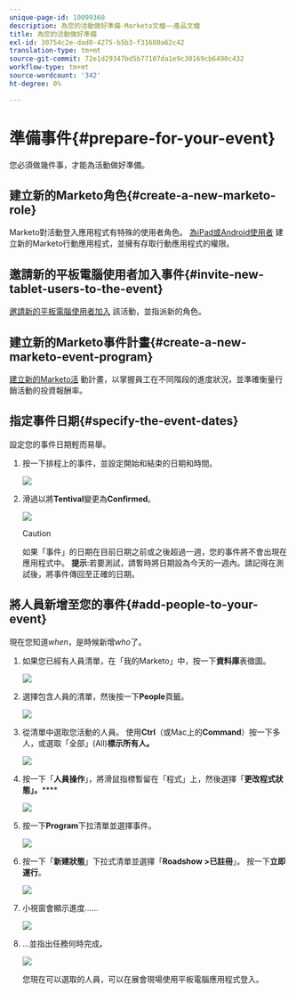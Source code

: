 ```yaml
---
unique-page-id: 10099360
description: 為您的活動做好準備-Marketo文檔——產品文檔
title: 為您的活動做好準備
exl-id: 30754c2e-dad0-4275-b5b3-f31680a62c42
translation-type: tm+mt
source-git-commit: 72e1d29347bd5b77107da1e9c30169cb6490c432
workflow-type: tm+mt
source-wordcount: '342'
ht-degree: 0%

---
```


# 準備事件{#prepare-for-your-event}

您必須做幾件事，才能為活動做好準備。

## 建立新的Marketo角色{#create-a-new-marketo-role}

Marketo對活動登入應用程式有特殊的使用者角色。 [為iPad或Android使用者](/help/marketo/product-docs/core-marketo-concepts/mobile-apps/event-check-in/grant-users-access-to-the-check-in-app.md) 建立新的Marketo行動應用程式，並擁有存取行動應用程式的權限。

## 邀請新的平板電腦使用者加入事件{#invite-new-tablet-users-to-the-event}

[邀請新的平板電腦使用者加入](/help/marketo/product-docs/core-marketo-concepts/mobile-apps/event-check-in/grant-users-access-to-the-check-in-app.md) 該活動，並指派新的角色。

## 建立新的Marketo事件計畫{#create-a-new-marketo-event-program}

[建立新的Marketo活](/help/marketo/product-docs/demand-generation/events/understanding-events/create-a-new-event-program.md) 動計畫，以掌握員工在不同階段的進度狀況，並準確衡量行銷活動的投資報酬率。

## 指定事件日期{#specify-the-event-dates}

設定您的事件日期輕而易舉。

1. 按一下排程上的事件，並設定開始和結束的日期和時間。

   ![](assets/image2016-4-6-15-3a27-3a35.png)

1. 滑過以將&#x200B;**Tentival**&#x200B;變更為&#x200B;**Confirmed**。

   ![](assets/image2016-4-6-15-3a30-3a57.png)

   >[!CAUTION]
   >
   >如果「事件」的日期在目前日期之前或之後超過一週，您的事件將不會出現在應用程式中。 **提示**:若要測試，請暫時將日期設為今天的一週內。請記得在測試後，將事件傳回至正確的日期。

## 將人員新增至您的事件{#add-people-to-your-event}

現在您知道&#x200B;*when*，是時候新增&#x200B;*who*&#x200B;了。

1. 如果您已經有人員清單，在「我的Marketo」中，按一下&#x200B;**資料庫**&#x200B;表徵圖。

   ![](assets/db.png)

1. 選擇包含人員的清單，然後按一下&#x200B;**People**&#x200B;頁籤。

   ![](assets/four.png)

1. 從清單中選取您活動的人員。 使用&#x200B;**Ctrl**（或Mac上的&#x200B;**Command**）按一下多人，或選取「全部」(All)**標示所有人。**

   ![](assets/five.png)

1. 按一下「**人員操作**」，將滑鼠指標暫留在「程式」上，然後選擇「**更改程式狀態」。******

   ![](assets/six.png)

1. 按一下&#x200B;**Program**&#x200B;下拉清單並選擇事件。

   ![](assets/seven.png)

1. 按一下「**新建狀態**」下拉式清單並選擇「**Roadshow >已註冊**」。 按一下&#x200B;**立即運行**。

   ![](assets/eight.png)

1. 小視窗會顯示進度……

   ![](assets/image2016-4-7-16-3a49-3a7.png)

1. ...並指出任務何時完成。

   ![](assets/ten.png)

   您現在可以選取的人員，可以在展會現場使用平板電腦應用程式登入。
